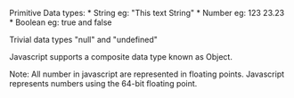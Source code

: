 Primitive Data types:
	* String eg: "This text String"
	* Number eg: 123 23.23
	* Boolean eg: true and false

Trivial data types "null" and "undefined"

Javascript supports a composite data type known as Object.

Note: All number in javascript are represented in floating points.
      Javascript represents numbers using the 64-bit floating point.



